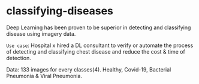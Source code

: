 # classifying-diseases #

Deep Learning has been proven to be superior in detecting and classifying disease using imagery data.

```Use case```: Hospital x hired a DL consultant to verify or automate the process of detecting and classifying chest disease and reduce the cost & time of detection.

Data: 133 images for every classes(4). Healthy, Covid-19, Bacterial Pneumonia & Viral Pneumonia.


